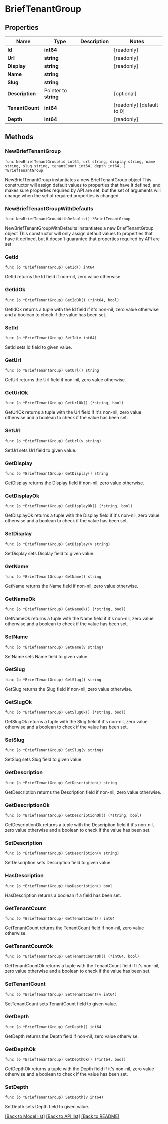 # BriefTenantGroup

## Properties

Name | Type | Description | Notes
------------ | ------------- | ------------- | -------------
**Id** | **int64** |  | [readonly] 
**Url** | **string** |  | [readonly] 
**Display** | **string** |  | [readonly] 
**Name** | **string** |  | 
**Slug** | **string** |  | 
**Description** | Pointer to **string** |  | [optional] 
**TenantCount** | **int64** |  | [readonly] [default to 0]
**Depth** | **int64** |  | [readonly] 

## Methods

### NewBriefTenantGroup

`func NewBriefTenantGroup(id int64, url string, display string, name string, slug string, tenantCount int64, depth int64, ) *BriefTenantGroup`

NewBriefTenantGroup instantiates a new BriefTenantGroup object
This constructor will assign default values to properties that have it defined,
and makes sure properties required by API are set, but the set of arguments
will change when the set of required properties is changed

### NewBriefTenantGroupWithDefaults

`func NewBriefTenantGroupWithDefaults() *BriefTenantGroup`

NewBriefTenantGroupWithDefaults instantiates a new BriefTenantGroup object
This constructor will only assign default values to properties that have it defined,
but it doesn't guarantee that properties required by API are set

### GetId

`func (o *BriefTenantGroup) GetId() int64`

GetId returns the Id field if non-nil, zero value otherwise.

### GetIdOk

`func (o *BriefTenantGroup) GetIdOk() (*int64, bool)`

GetIdOk returns a tuple with the Id field if it's non-nil, zero value otherwise
and a boolean to check if the value has been set.

### SetId

`func (o *BriefTenantGroup) SetId(v int64)`

SetId sets Id field to given value.


### GetUrl

`func (o *BriefTenantGroup) GetUrl() string`

GetUrl returns the Url field if non-nil, zero value otherwise.

### GetUrlOk

`func (o *BriefTenantGroup) GetUrlOk() (*string, bool)`

GetUrlOk returns a tuple with the Url field if it's non-nil, zero value otherwise
and a boolean to check if the value has been set.

### SetUrl

`func (o *BriefTenantGroup) SetUrl(v string)`

SetUrl sets Url field to given value.


### GetDisplay

`func (o *BriefTenantGroup) GetDisplay() string`

GetDisplay returns the Display field if non-nil, zero value otherwise.

### GetDisplayOk

`func (o *BriefTenantGroup) GetDisplayOk() (*string, bool)`

GetDisplayOk returns a tuple with the Display field if it's non-nil, zero value otherwise
and a boolean to check if the value has been set.

### SetDisplay

`func (o *BriefTenantGroup) SetDisplay(v string)`

SetDisplay sets Display field to given value.


### GetName

`func (o *BriefTenantGroup) GetName() string`

GetName returns the Name field if non-nil, zero value otherwise.

### GetNameOk

`func (o *BriefTenantGroup) GetNameOk() (*string, bool)`

GetNameOk returns a tuple with the Name field if it's non-nil, zero value otherwise
and a boolean to check if the value has been set.

### SetName

`func (o *BriefTenantGroup) SetName(v string)`

SetName sets Name field to given value.


### GetSlug

`func (o *BriefTenantGroup) GetSlug() string`

GetSlug returns the Slug field if non-nil, zero value otherwise.

### GetSlugOk

`func (o *BriefTenantGroup) GetSlugOk() (*string, bool)`

GetSlugOk returns a tuple with the Slug field if it's non-nil, zero value otherwise
and a boolean to check if the value has been set.

### SetSlug

`func (o *BriefTenantGroup) SetSlug(v string)`

SetSlug sets Slug field to given value.


### GetDescription

`func (o *BriefTenantGroup) GetDescription() string`

GetDescription returns the Description field if non-nil, zero value otherwise.

### GetDescriptionOk

`func (o *BriefTenantGroup) GetDescriptionOk() (*string, bool)`

GetDescriptionOk returns a tuple with the Description field if it's non-nil, zero value otherwise
and a boolean to check if the value has been set.

### SetDescription

`func (o *BriefTenantGroup) SetDescription(v string)`

SetDescription sets Description field to given value.

### HasDescription

`func (o *BriefTenantGroup) HasDescription() bool`

HasDescription returns a boolean if a field has been set.

### GetTenantCount

`func (o *BriefTenantGroup) GetTenantCount() int64`

GetTenantCount returns the TenantCount field if non-nil, zero value otherwise.

### GetTenantCountOk

`func (o *BriefTenantGroup) GetTenantCountOk() (*int64, bool)`

GetTenantCountOk returns a tuple with the TenantCount field if it's non-nil, zero value otherwise
and a boolean to check if the value has been set.

### SetTenantCount

`func (o *BriefTenantGroup) SetTenantCount(v int64)`

SetTenantCount sets TenantCount field to given value.


### GetDepth

`func (o *BriefTenantGroup) GetDepth() int64`

GetDepth returns the Depth field if non-nil, zero value otherwise.

### GetDepthOk

`func (o *BriefTenantGroup) GetDepthOk() (*int64, bool)`

GetDepthOk returns a tuple with the Depth field if it's non-nil, zero value otherwise
and a boolean to check if the value has been set.

### SetDepth

`func (o *BriefTenantGroup) SetDepth(v int64)`

SetDepth sets Depth field to given value.



[[Back to Model list]](../README.md#documentation-for-models) [[Back to API list]](../README.md#documentation-for-api-endpoints) [[Back to README]](../README.md)


